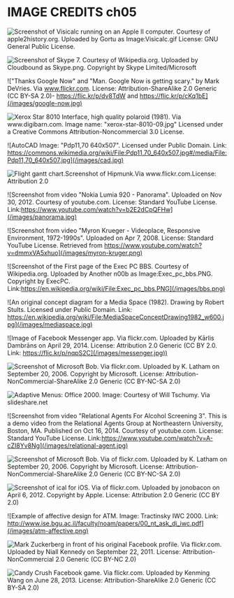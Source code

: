 # IMAGE CREDITS ch05


![Screenshot of Visicalc running on an Apple II computer. Courtesy of apple2history.org. Uploaded by Gortu as Image:Visicalc.gif License: GNU General Public License.](/images/visicalc.png)

![Screenshot of Skype 7. Courtesy of Wikipedia.org. Uploaded by Cloudbound as Skype.png. Copyright by Skype Limited/Microsoft](/images/skype.png)

!["Thanks Google Now" and "Man. Google Now is getting scary." by Mark DeVries. Via www.flickr.com. License: Attribution-ShareAlike 2.0 Generic (CC BY-SA 2.0)- https://flic.kr/p/dv8TdW and https://flic.kr/p/cKq1bE](/images/google-now.jpg)

![Xerox Star 8010 Interface, high quality polaroid (1981). Via www.digibarn.com. Image name: "xerox-star-8010-09.jpg" Licensed under a Creative Commons Attribution-Noncommercial 3.0 License.](/images/dtp.jpg)

![AutoCAD Image: "Pdp11,70 640x507". Licensed under Public Domain. Link: https://commons.wikimedia.org/wiki/File:Pdp11,70_640x507.jpg#/media/File:Pdp11,70_640x507.jpg](/images/cad.jpg)

![Flight gantt chart.Screenshot of Hipmunk.Via www.flickr.com.License: Attribution 2.0](/images/hipmunk.png)

![Screenshot from video "Nokia Lumia 920 - Panorama". Uploaded on Nov 30, 2012. Courtesy of youtube.com. License: Standard YouTube License. Link:https://www.youtube.com/watch?v=b2E2dCpQFHw](/images/panorama.jpg)

![Screenshot from video "Myron Krueger - Videoplace, Responsive Environment, 1972-1990s". Uploaded on Apr 7, 2008. License: Standard YouTube License. Retrieved from https://www.youtube.com/watch?v=dmmxVA5xhuo](/images/myron-kruger.png)

![Screenshot of the First page of the Exec PC BBS. Courtesy of Wikipedia.org. Uploaded by Another n00b as Image:Exec_pc_bbs.PNG. Copyright by ExecPC. Link:https://en.wikipedia.org/wiki/File:Exec_pc_bbs.PNG](/images/bbs.png)

![An original concept diagram for a Media Space (1982). Drawing by Robert Stults. Licensed under Public Domain. Link: https://en.wikipedia.org/wiki/File:MediaSpaceConceptDrawing1982_w600.jpg](/images/mediaspace.jpg)

![Image of Facebook Messenger app. Via flickr.com. Uploaded by Kārlis Dambrāns on April 29, 2014. License: Attribution 2.0 Generic (CC BY 2.0. Link: https://flic.kr/p/nqpS2C](/images/messenger.jpg))

![Screenshot of Microsoft Bob. Via flickr.com. Uploaded by K. Latham on September 20, 2006. Copyright by Microsoft. License: Attribution-NonCommercial-ShareAlike 2.0 Generic (CC BY-NC-SA 2.0)](/images/microsoft-bob.jpg)

![Adaptive Menus: Office 2000. Image: Courtesy of Will Tschumy. Via slideshare.net](/images/adaptive-menus.png)

![Screenshot from video "Relational Agents For Alcohol Screening 3". This is a demo video from the Relational Agents Group at Northeastern University, Boston, MA. Published on Oct 16, 2014. Courtesy of youtube.com. License: Standard YouTube License. Link:https://www.youtube.com/watch?v=A-cZI8Yv8Ng](/images/relational-agent.jpg)

![Screenshot of Microsoft Bob. Via of flickr.com. Uploaded by K. Latham on September 20, 2006. Copyright by Microsoft. License: Attribution-NonCommercial-ShareAlike 2.0 Generic (CC BY-NC-SA 2.0)](/images/microsoft-bob.jpg)

![Screenshot of ical for iOS. Via of flickr.com. Uploaded by jonobacon on April 6, 2012. Copyright by Apple.  License: Attribution 2.0 Generic (CC BY 2.0)](/images/ical.png)

![Example of affective design for ATM. Image: Tractinsky IWC 2000. Link: http://www.ise.bgu.ac.il/faculty/noam/papers/00_nt_ask_di_iwc.pdf](/images/atm-affective.png)

![Mark Zuckerberg in front of his original Facebook profile. Via flickr.com. Uploaded by Niall Kennedy on September 22, 2011. License: Attribution-NonCommercial 2.0 Generic (CC BY-NC 2.0)](/images/facebook1.jpg)

![Candy Crush Facebook game. Via flickr.com. Uploaded by Kenming Wang on June 28, 2013. License: Attribution-ShareAlike 2.0 Generic (CC BY-SA 2.0)](/images/facebook2.jpg)
